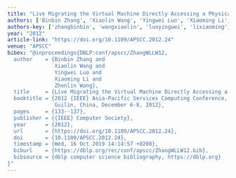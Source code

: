 ```yaml
---
title: "Live Migrating the Virtual Machine Directly Accessing a Physical NIC"
authors: ['Binbin Zhang', 'Xiaolin Wang', 'Yingwei Luo', 'Xiaoming Li', 'Zhenlin Wang']
authors-key: ['zhangbinbin', 'wangxiaolin', 'luoyingwei', 'lixiaoming', 'wangzhenlin']
year: "2012"
article-link: "https://doi.org/10.1109/APSCC.2012.24"
venue: "APSCC"
bibex: "@inproceedings{DBLP:conf/apscc/ZhangWLLW12,
  author    = {Binbin Zhang and
               Xiaolin Wang and
               Yingwei Luo and
               Xiaoming Li and
               Zhenlin Wang},
  title     = {Live Migrating the Virtual Machine Directly Accessing a Physical {NIC}},
  booktitle = {2012 {IEEE} Asia-Pacific Services Computing Conference, {APSCC} 2012,
               Guilin, China, December 6-8, 2012},
  pages     = {133--137},
  publisher = {{IEEE} Computer Society},
  year      = {2012},
  url       = {https://doi.org/10.1109/APSCC.2012.24},
  doi       = {10.1109/APSCC.2012.24},
  timestamp = {Wed, 16 Oct 2019 14:14:57 +0200},
  biburl    = {https://dblp.org/rec/conf/apscc/ZhangWLLW12.bib},
  bibsource = {dblp computer science bibliography, https://dblp.org}
}"
---
```

